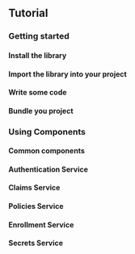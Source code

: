 ## Tutorial

### Getting started

#### Install the library

#### Import the library into your project

#### Write some code

#### Bundle you project

### Using Components

#### Common components

#### Authentication Service

#### Claims Service

#### Policies Service

#### Enrollment Service

#### Secrets Service
